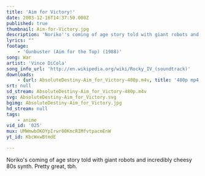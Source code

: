```yaml
---
title: 'Aim for Victory!'
date: 2003-12-16T14:37:50.000Z
published: true
thumbnail: Aim-for-Victory.jpg
description: 'Noriko''s coming of age story told with giant robots and incredibly cheesy 80s synth. Pretty great, tbh.'
lyrics: ""
footage:
    - 'Gunbuster (Aim for the Top) (1988)'
song: War
artist: 'Vince DiCola'
song_info_url: 'http://en.wikipedia.org/wiki/Rocky_IV_(soundtrack)'
downloads:
    - {url: AbsoluteDestiny-Aim_for_Victory-480p.m4v, title: '480p mp4', width: 640, height: 480, mimetype: video/mp4}
srt: null
sd_stream: AbsoluteDestiny-Aim_for_Victory-480p.m4v
svg: AbsoluteDestiny-Aim_for_Victory.svg
bgimg: AbsoluteDestiny-Aim_for_Victory.jpg
hd_stream: null
tags:
    - anime
vid_id: '025'
mux: UMWmwbOKOYpIrwr00KmcRIMfvtpacmEnW
yt_id: KbcWxwBtmdE

---
```

Noriko's coming of age story told with giant robots and incredibly cheesy 80s synth. Pretty great, tbh.